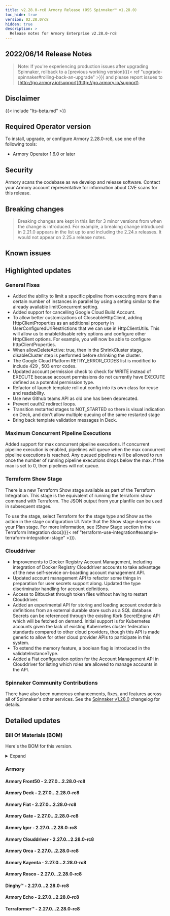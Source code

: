 ```yaml
---
title: v2.28.0-rc8 Armory Release (OSS Spinnaker™ v1.28.0)
toc_hide: true
version: 02.28.0rc8
hidden: true
description: >
  Release notes for Armory Enterprise v2.28.0-rc8
---
```


## 2022/06/14 Release Notes

> Note: If you're experiencing production issues after upgrading Spinnaker, rollback to a [previous working version]({{< ref "upgrade-spinnaker#rolling-back-an-upgrade" >}}) and please report issues to [http://go.armory.io/support](http://go.armory.io/support).

## Disclaimer

{{< include "lts-beta.md" >}}

## Required Operator version

To install, upgrade, or configure Armory 2.28.0-rc8, use one of the following tools:

- Armory Operator 1.6.0 or later

## Security

Armory scans the codebase as we develop and release software. Contact your Armory account representative for information about CVE scans for this release.

## Breaking changes
<!-- Copy/paste from the previous version if there are recent ones. We can drop breaking changes after 3 minor versions. Add new ones from OSS and Armory. -->

> Breaking changes are kept in this list for 3 minor versions from when the change is introduced. For example, a breaking change introduced in 2.21.0 appears in the list up to and including the 2.24.x releases. It would not appear on 2.25.x release notes.

## Known issues
<!-- Copy/paste known issues from the previous version if they're not fixed. Add new ones from OSS and Armory. If there aren't any issues, state that so readers don't think we forgot to fill out this section. -->

## Highlighted updates
  
### General Fixes
  * Added the ability to limit a specific pipeline from executing more than a certain number of instances in parallel by using a setting similar to the already available limitConcurrent setting.
  * Added support for cancelling Google Cloud Build Account.
  * To allow better customizations of CloseableHttpClient, adding HttpClientProperties as an additional property in UserConfiguredUrlRestrictions that we can use in HttpClientUtils. This will allow us to enable/disable retry options and configure other HttpClient options. For example, you will now be able to configure httpClientProperties.
  * When allowDeleteActive: true, then in the ShrinkCluster stage, disableCluster step is performed before shrinking the cluster.
  * The Google Cloud Platform RETRY_ERROR_CODES list is modified to include 429 , 503 error codes.
  * Updated account permission check to check for WRITE instead of EXECUTE because account permissions do not currently have
EXECUTE defined as a potential permission type.
  * Refactor of launch template roll out config into its own class for reuse and readability.
  * Use new Github teams API as old one has been deprecated.
  * Prevent oauth2 redirect loops.
  * Transition restarted stages to NOT_STARTED so there is visual indication on Deck, and don't allow multiple queuing of the same restarted stage
  * Bring back template validation messages in Deck.
  
### Maximum Concurrent Pipeline Executions
Added support for max concurrent pipeline executions. If concurrent pipeline execution is enabled, pipelines will queue when the max concurrent pipeline executions is reached. Any queued pipelines will be allowed to run once the number of running pipeline executions drops below the max. If the max is set to 0, then pipelines will not queue.
  
### Terraform Show Stage
There is a new Terraform Show stage available as part of the Terraform Integration. This stage is the equivalent of running the terraform show command with Terraform. The JSON output from your planfile can be used in subsequent stages.

To use the stage, select Terraform for the stage type and Show as the action in the stage configuration UI. Note that the Show stage depends on your Plan stage. For more information, see [Show Stage section in the Terraform Integration docs]({{< ref "terraform-use-integration#example-terraform-integration-stage" >}}).

### Clouddriver
  * Improvements to Docker Registry Account Management, including integration of Docker Registry Clouddriver accounts to take advantage of the new self-service on-boarding account management API.
  * Updated account management API to refactor some things in preparation for user secrets support along. Updated the type discriminator handling for account definitions.
  * Access to Bitbucket through token files without having to restart Clouddriver.
  * Added an experimental API for storing and loading account credentials definitions from an external durable store such as a SQL database. Secrets can be referenced through the existing Kork SecretEngine API which will be fetched on demand. Initial support is for Kubernetes accounts given the lack of existing Kubernetes cluster federation standards compared to other cloud providers, though this API is made generic to allow for other cloud provider APIs to participate in this system.
  * To extend the memory feature, a boolean flag is introduced in the validateInstanceType.
  * Added a Fiat configuration option for the Account Management API in Clouddriver for listing which roles are allowed to manage accounts in the API.
  
 

<!--
Each item category (such as UI) under here should be an h3 (###). List the following info that service owners should be able to provide:
- Major changes or new features we want to call out for Armory and OSS. Changes should be grouped under end user understandable sections. For example, instead of Deck, use UI. Instead of Fiat, use Permissions.
- Fixes to any known issues from previous versions that we have in release notes. These can all be grouped under a Fixed issues H3.
-->




###  Spinnaker Community Contributions

There have also been numerous enhancements, fixes, and features across all of Spinnaker's other services. See the
[Spinnaker v1.28.0](https://www.spinnaker.io/changelogs/1.28.0-changelog/) changelog for details.

## Detailed updates

### Bill Of Materials (BOM)

Here's the BOM for this version.
<details><summary>Expand</summary>
<pre class="highlight">
<code>artifactSources:
  dockerRegistry: docker.io/armory
dependencies:
  redis:
    commit: null
    version: 2:2.8.4-2
services:
  clouddriver:
    commit: e8c9c4ef055315d1271e1805241c08fbe2629725
    version: 2.28.0-rc8
  deck:
    commit: 693348595c771625ac4bdc5224921b5882578d79
    version: 2.28.0-rc8
  dinghy:
    commit: 403640bc88ad42cc55105bff773408d5f845e49c
    version: 2.28.0-rc8
  echo:
    commit: 488477dd85edfc6206337bb31f76892e641d1803
    version: 2.28.0-rc8
  fiat:
    commit: 9aca7990e68cc8022a55af31db7df1d04e02de4c
    version: 2.28.0-rc8
  front50:
    commit: f818ac4ce606e4b4f74f3cada4f4bc173a949b50
    version: 2.28.0-rc8
  gate:
    commit: 472e2dd8a37e85403b1c934d194d0c4862d97a96
    version: 2.28.0-rc8
  igor:
    commit: 5ea6da54f840ecaffa72d62386d9efd7bb54e0fe
    version: 2.28.0-rc8
  kayenta:
    commit: ebc7a92d06ed18b93233a6c887fe9acfd85ccc8c
    version: 2.28.0-rc8
  monitoring-daemon:
    commit: null
    version: 2.26.0
  monitoring-third-party:
    commit: null
    version: 2.26.0
  orca:
    commit: 877733807a0661adef388e9ad45f79506428e2fe
    version: 2.28.0-rc8
  rosco:
    commit: 8878e069687bfd229bd00907ede66dfe1b73d2e0
    version: 2.28.0-rc8
  terraformer:
    commit: c3c07a7c4f09752409183f906fb9fa5458e7d602
    version: 2.28.0-rc8
timestamp: "2022-06-14 17:24:09"
version: 2.28.0-rc8
</code>
</pre>
</details>

### Armory


#### Armory Front50 - 2.27.0...2.28.0-rc8


#### Armory Deck - 2.27.0...2.28.0-rc8


#### Armory Fiat - 2.27.0...2.28.0-rc8


#### Armory Gate - 2.27.0...2.28.0-rc8


#### Armory Igor - 2.27.0...2.28.0-rc8


#### Armory Clouddriver - 2.27.0...2.28.0-rc8


#### Armory Orca - 2.27.0...2.28.0-rc8


#### Armory Kayenta - 2.27.0...2.28.0-rc8


#### Armory Rosco - 2.27.0...2.28.0-rc8


#### Dinghy™ - 2.27.0...2.28.0-rc8


#### Armory Echo - 2.27.0...2.28.0-rc8


#### Terraformer™ - 2.27.0...2.28.0-rc8



